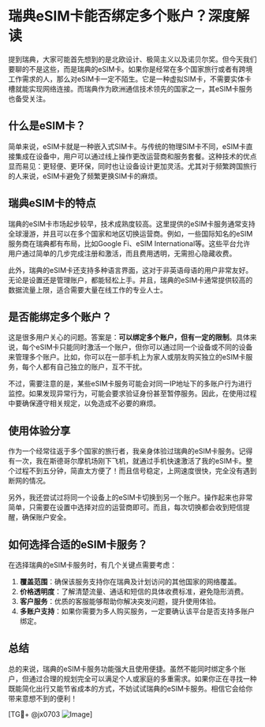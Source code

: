 # 瑞典eSIM卡能否绑定多个账户？深度解读

提到瑞典，大家可能首先想到的是北欧设计、极简主义以及诺贝尔奖。但今天我们要聊的不是这些，而是瑞典的eSIM卡。如果你是经常在多个国家旅行或者有跨境工作需求的人，那么对eSIM卡一定不陌生。它是一种虚拟SIM卡，不需要实体卡槽就能实现网络连接。而瑞典作为欧洲通信技术领先的国家之一，其eSIM卡服务也备受关注。

## 什么是eSIM卡？

简单来说，eSIM卡就是一种嵌入式SIM卡。与传统的物理SIM卡不同，eSIM卡直接集成在设备中，用户可以通过线上操作更改运营商和服务套餐。这种技术的优点显而易见：更轻便、更环保，同时也让设备设计更加灵活。尤其对于频繁跨国旅行的人来说，eSIM卡避免了频繁更换SIM卡的麻烦。

## 瑞典eSIM卡的特点

瑞典的eSIM卡市场起步较早，技术成熟度较高。这里提供的eSIM卡服务通常支持全球漫游，并且可以在多个国家和地区切换运营商。例如，一些国际知名的eSIM服务商在瑞典都有布局，比如Google Fi、eSIM International等。这些平台允许用户通过简单的几步完成注册和激活，而且费用透明，无需担心隐藏收费。

此外，瑞典的eSIM卡还支持多种语言界面，这对于非英语母语的用户非常友好。无论是设置还是管理账户，都能轻松上手。并且，瑞典的eSIM卡通常提供较高的数据流量上限，适合需要大量在线工作的专业人士。

## 是否能绑定多个账户？

这是很多用户关心的问题。答案是：**可以绑定多个账户，但有一定的限制**。具体来说，每个eSIM卡只能同时激活一个账户，但你可以通过同一个设备或不同的设备来管理多个账户。比如，你可以在一部手机上为家人或朋友购买独立的eSIM卡服务，每个人都有自己独立的账户，互不干扰。

不过，需要注意的是，某些eSIM卡服务可能会对同一IP地址下的多账户行为进行监控。如果发现异常行为，可能会要求验证身份甚至暂停服务。因此，在使用过程中要确保遵守相关规定，以免造成不必要的麻烦。

## 使用体验分享

作为一个经常往返于多个国家的旅行者，我亲身体验过瑞典的eSIM卡服务。记得有一次，我在斯德哥尔摩机场刚下飞机，就通过手机快速激活了我的eSIM卡。整个过程不到五分钟，简直太方便了！而且信号稳定，上网速度很快，完全没有遇到断网的情况。

另外，我还尝试过将同一个设备上的eSIM卡切换到另一个账户。操作起来也非常简单，只需要在设置中选择对应的运营商即可。而且，每次切换都会收到短信提醒，确保账户安全。

## 如何选择合适的eSIM卡服务？

在选择瑞典的eSIM卡服务时，有几个关键点需要考虑：

1. **覆盖范围**：确保该服务支持你在瑞典及计划访问的其他国家的网络覆盖。
2. **价格透明度**：了解清楚流量、通话和短信的具体收费标准，避免隐形消费。
3. **客户服务**：优质的客服能够帮助你解决突发问题，提升使用体验。
4. **多账户支持**：如果你需要为多人购买服务，一定要确认该平台是否支持多账户绑定。

## 总结

总的来说，瑞典的eSIM卡服务功能强大且使用便捷。虽然不能同时绑定多个账户，但通过合理的规划完全可以满足个人或家庭的多重需求。如果你正在寻找一种既能简化出行又能节省成本的方式，不妨试试瑞典的eSIM卡服务。相信它会给你带来意想不到的便利！

[TG💪+ @jx0703 ![Image](https://github.com/user-attachments/assets/dbca1d08-cadb-493c-b0ec-ad6f7a83f270)]